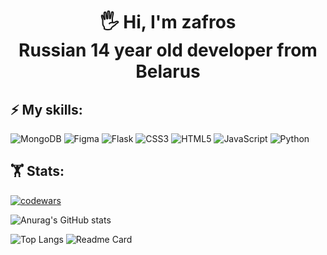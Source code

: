 <h1 align=center>🖐️ Hi, I'm zafros<br>Russian 14 year old developer from Belarus</h1>

## ⚡ My skills:
![MongoDB](https://img.shields.io/badge/MongoDB-%234ea94b.svg?style=for-the-badge&logo=mongodb&logoColor=white)
![Figma](https://img.shields.io/badge/figma-%23F24E1E.svg?style=for-the-badge&logo=figma&logoColor=white)
![Flask](https://img.shields.io/badge/flask-%23000.svg?style=for-the-badge&logo=flask&logoColor=white)
![CSS3](https://img.shields.io/badge/css3-%231572B6.svg?style=for-the-badge&logo=css3&logoColor=white)
![HTML5](https://img.shields.io/badge/html5-%23E34F26.svg?style=for-the-badge&logo=html5&logoColor=white)
![JavaScript](https://img.shields.io/badge/javascript-%23323330.svg?style=for-the-badge&logo=javascript&logoColor=%23F7DF1E)
![Python](https://img.shields.io/badge/python-3670A0?style=for-the-badge&logo=python&logoColor=ffdd54)

## 🏋️‍ Stats:
[![codewars](https://www.codewars.com/users/Zafros56/badges/large)](https://www.codewars.com/users/Zafros56) 

![Anurag's GitHub stats](https://github-readme-stats.vercel.app/api?username=zafross&theme=github_dark)

![Top Langs](https://github-readme-stats.vercel.app/api/top-langs/?username=zafross&layout=compact&theme=github_dark)
![Readme Card](https://github-readme-stats.vercel.app/api/pin/?username=zafross&repo=qwoq&theme=github_dark)
